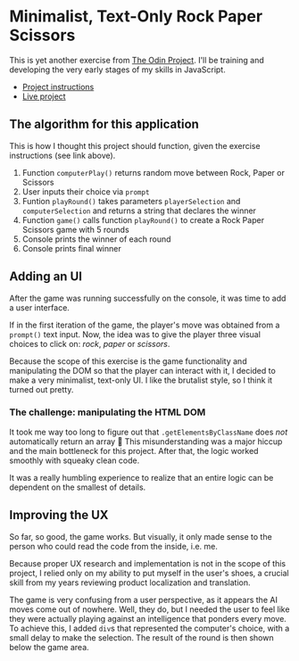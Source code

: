 # Minimalist, Text-Only Rock Paper Scissors

This is yet another exercise from [The Odin Project](https://www.theodinproject.com). I'll be training and developing the very early stages of my skills in JavaScript.

- [Project instructions](https://www.theodinproject.com/lessons/foundations-rock-paper-scissors)
- [Live project](https://mtmoss.github.io/Rock-Paper-Scissors/)

## The algorithm for this application

This is how I thought this project should function, given the exercise instructions (see link above).

1. Function `computerPlay()` returns random move between Rock, Paper or Scissors
2. User inputs their choice via `prompt`
2. Funtion `playRound()` takes parameters `playerSelection` and `computerSelection` and returns a string that declares the winner
3. Function `game()` calls function `playRound()` to create a Rock Paper Scissors game with 5 rounds
4. Console prints the winner of each round
5. Console prints final winner

## Adding an UI

After the game was running successfully on the console, it was time to add a user interface.

If in the first iteration of the game, the player's move was obtained from a `prompt()` text input. Now, the idea was to give the player three visual choices to click on: *rock*, *paper* or *scissors*.

Because the scope of this exercise is the game functionality and manipulating the DOM so that the player can interact with it, I decided to make a very minimalist, text-only UI. I like the brutalist style, so I think it turned out pretty.

### The challenge: manipulating the HTML DOM

It took me way too long to figure out that `.getElementsByClassName` does *not* automatically return an array :poop: This misunderstanding was a major hiccup and the main bottleneck for this project. After that, the logic worked smoothly with squeaky clean code.

It was a really humbling experience to realize that an entire logic can be dependent on the smallest of details.

## Improving the UX

So far, so good, the game works. But visually, it only made sense to the person who could read the code from the inside, i.e. me.

Because proper UX research and implementation is not in the scope of this project, I relied only on my ability to put myself in the user's shoes, a crucial skill from my years reviewing product localization and translation.

The game is very confusing from a user perspective, as it appears the AI moves come out of nowhere. Well, they do, but I needed the user to feel like they were actually playing against an intelligence that ponders every move. To achieve this, I added `div`s that represented the computer's choice, with a small delay to make the selection. The result of the round is then shown below the game area.